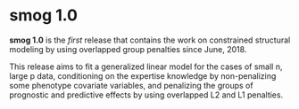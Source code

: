 # smog 1.0 

**smog 1.0** is the *first* release that contains the work on constrained structural modeling by using overlapped group penalties since June, 2018.

This release aims to fit a generalized linear model for the cases of small n, large p data, conditioning on the expertise knowledge by non-penalizing some phenotype covariate variables, and penalizing the groups of prognostic and predictive effects by using overlapped L2 and L1 penalties.    


